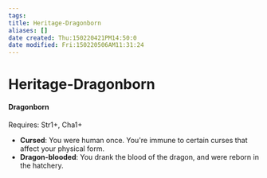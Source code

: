 ```yaml
---
tags: 
title: Heritage-Dragonborn
aliases: []
date created: Thu:150220421PM14:50:0
date modified: Fri:150220506AM11:31:24
---
```

# Heritage-Dragonborn

#### Dragonborn
Requires: Str1+, Cha1+
- **Cursed**: You were human once. You're immune to certain curses that affect your physical form.
- **Dragon-blooded**: You drank the blood of the dragon, and were reborn in the hatchery.
